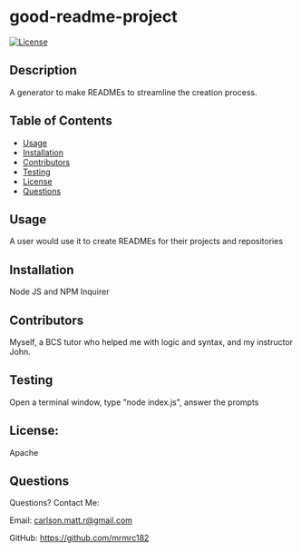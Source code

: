 
# good-readme-project

[![License](https://img.shields.io/badge/License-Apache_2.0-blue.svg)](https://opensource.org/licenses/Apache-2.0)

## Description
A generator to make READMEs to streamline the creation process.

## Table of Contents
- [Usage](#usage)
- [Installation](#installation)
- [Contributors](#contributors)
- [Testing](#testing)
- [License](#license)
- [Questions](#questions)

## Usage
A user would use it to create READMEs for their projects and repositories

## Installation
Node JS and NPM Inquirer

## Contributors
Myself, a BCS tutor who helped me with logic and syntax, and my instructor John.

## Testing
Open a terminal window, type "node index.js", answer the prompts

## License:
Apache

## Questions
Questions?  Contact Me:

Email: carlson.matt.r@gmail.com

GitHub: https://github.com/mrmrc182

